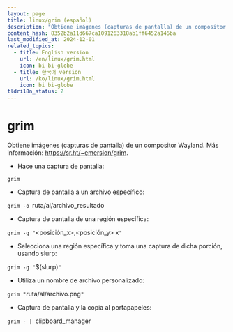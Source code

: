 ```yaml
---
layout: page
title: linux/grim (español)
description: "Obtiene imágenes (capturas de pantalla) de un compositor Wayland."
content_hash: 8352b2a11d667ca1091263318ab1ff6452a146ba
last_modified_at: 2024-12-01
related_topics:
  - title: English version
    url: /en/linux/grim.html
    icon: bi bi-globe
  - title: 한국어 version
    url: /ko/linux/grim.html
    icon: bi bi-globe
tldri18n_status: 2
---
```

# grim

Obtiene imágenes (capturas de pantalla) de un compositor Wayland.
Más información: <https://sr.ht/~emersion/grim>.

- Hace una captura de pantalla:

`grim`

- Captura de pantalla a un archivo específico:

`grim -o `<span class="tldr-var badge badge-pill bg-dark-lm bg-white-dm text-white-lm text-dark-dm font-weight-bold">ruta/al/archivo_resultado</span>

- Captura de pantalla de una región específica:

`grim -g "`<span class="tldr-var badge badge-pill bg-dark-lm bg-white-dm text-white-lm text-dark-dm font-weight-bold"><posición_x>,<posición_y> <ancho>x<alto></span>`"`

- Selecciona una región específica y toma una captura de dicha porción, usando slurp:

`grim -g "`<span class="tldr-var badge badge-pill bg-dark-lm bg-white-dm text-white-lm text-dark-dm font-weight-bold">$(slurp)</span>`"`

- Utiliza un nombre de archivo personalizado:

`grim "`<span class="tldr-var badge badge-pill bg-dark-lm bg-white-dm text-white-lm text-dark-dm font-weight-bold">ruta/al/archivo.png</span>`"`

- Captura de pantalla y la copia al portapapeles:

`grim - | `<span class="tldr-var badge badge-pill bg-dark-lm bg-white-dm text-white-lm text-dark-dm font-weight-bold">clipboard_manager</span>
